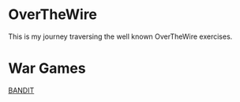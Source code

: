 # OverTheWire
This is my journey traversing the well known OverTheWire exercises. 


# War Games

[BANDIT](bandit/README.md)
